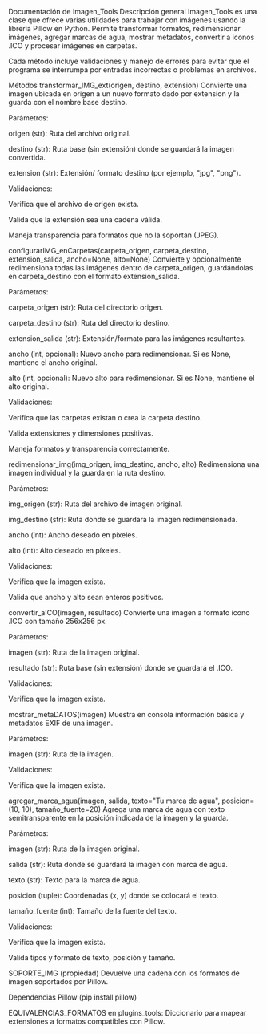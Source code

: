 Documentación de Imagen_Tools
Descripción general
Imagen_Tools es una clase que ofrece varias utilidades para trabajar con imágenes usando la librería Pillow en Python. Permite transformar formatos, redimensionar imágenes, agregar marcas de agua, mostrar metadatos, convertir a iconos .ICO y procesar imágenes en carpetas.

Cada método incluye validaciones y manejo de errores para evitar que el programa se interrumpa por entradas incorrectas o problemas en archivos.

Métodos
transformar_IMG_ext(origen, destino, extension)
Convierte una imagen ubicada en origen a un nuevo formato dado por extension y la guarda con el nombre base destino.

Parámetros:

origen (str): Ruta del archivo original.

destino (str): Ruta base (sin extensión) donde se guardará la imagen convertida.

extension (str): Extensión/ formato destino (por ejemplo, "jpg", "png").

Validaciones:

Verifica que el archivo de origen exista.

Valida que la extensión sea una cadena válida.

Maneja transparencia para formatos que no la soportan (JPEG).

configurarIMG_enCarpetas(carpeta_origen, carpeta_destino, extension_salida, ancho=None, alto=None)
Convierte y opcionalmente redimensiona todas las imágenes dentro de carpeta_origen, guardándolas en carpeta_destino con el formato extension_salida.

Parámetros:

carpeta_origen (str): Ruta del directorio origen.

carpeta_destino (str): Ruta del directorio destino.

extension_salida (str): Extensión/formato para las imágenes resultantes.

ancho (int, opcional): Nuevo ancho para redimensionar. Si es None, mantiene el ancho original.

alto (int, opcional): Nuevo alto para redimensionar. Si es None, mantiene el alto original.

Validaciones:

Verifica que las carpetas existan o crea la carpeta destino.

Valida extensiones y dimensiones positivas.

Maneja formatos y transparencia correctamente.

redimensionar_img(img_origen, img_destino, ancho, alto)
Redimensiona una imagen individual y la guarda en la ruta destino.

Parámetros:

img_origen (str): Ruta del archivo de imagen original.

img_destino (str): Ruta donde se guardará la imagen redimensionada.

ancho (int): Ancho deseado en píxeles.

alto (int): Alto deseado en píxeles.

Validaciones:

Verifica que la imagen exista.

Valida que ancho y alto sean enteros positivos.

convertir_aICO(imagen, resultado)
Convierte una imagen a formato icono .ICO con tamaño 256x256 px.

Parámetros:

imagen (str): Ruta de la imagen original.

resultado (str): Ruta base (sin extensión) donde se guardará el .ICO.

Validaciones:

Verifica que la imagen exista.

mostrar_metaDATOS(imagen)
Muestra en consola información básica y metadatos EXIF de una imagen.

Parámetros:

imagen (str): Ruta de la imagen.

Validaciones:

Verifica que la imagen exista.

agregar_marca_agua(imagen, salida, texto="Tu marca de agua", posicion=(10, 10), tamaño_fuente=20)
Agrega una marca de agua con texto semitransparente en la posición indicada de la imagen y la guarda.

Parámetros:

imagen (str): Ruta de la imagen original.

salida (str): Ruta donde se guardará la imagen con marca de agua.

texto (str): Texto para la marca de agua.

posicion (tuple): Coordenadas (x, y) donde se colocará el texto.

tamaño_fuente (int): Tamaño de la fuente del texto.

Validaciones:

Verifica que la imagen exista.

Valida tipos y formato de texto, posición y tamaño.

SOPORTE_IMG (propiedad)
Devuelve una cadena con los formatos de imagen soportados por Pillow.

Dependencias
Pillow (pip install pillow)

EQUIVALENCIAS_FORMATOS en plugins_tools: Diccionario para mapear extensiones a formatos compatibles con Pillow.
